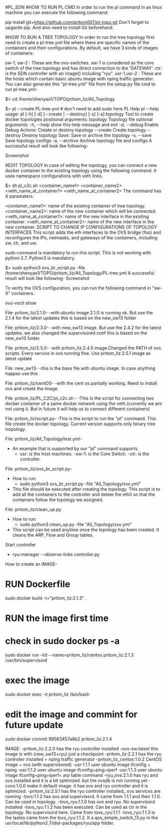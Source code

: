 #PL_SDN
#HOW TO RUN PL CMD
In order to run the pl command in an linux machine you can execute the following command:

pip install git+https://github.com/pritom007/pl-topo.git
Don't forget to upgarde pip. And also need to install Git beforehand.

#HOW TO RUN A TREE TOPOLOGY
In order to run the tree topology first need to create a pl-tree.yml file where there are specific names of the containers and their configurations. By default, we have 3 kinds of images of containers:

sw-1, sw-2 : These are the ovs-switches. sw-1 is considered as the core switch of the tree topology and has direct connection to the 'GATEWAY'.
ctr: is the SDN controller with an image() including "ryu".
usr-1,usr-2 : These are the hosts which contain basic ubuntu image with nping traffic generator. You can also generate this "pl-tree.yml" file from the setup.py file
cmd to run pl-tree.yml-

$> cd /home/shenyao1/TOPO/pritom_liz/All_Topology

$> pl --create PL-tree.yml # don't need to add sudo here
PL Help
pl --help
usage: pl [-h] [-d] [--create | --destroy] [-s] [-a] topology
Tool to create docker topologies
positional arguments:
  topology       Topology file
optional arguments:
  -h, --help     show this help message and exit
  -d, --debug    Enable Debug
Actions:
  Create or destroy topology
  --create       Create topology
  --destroy      Destroy topology
Save:
  Save or archive the topology
  -s, --save     Save topology configs
  -a, --archive  Archive topology file and configs
A successful result will look like following-

Screenshot

#EDIT TOPOLOGY
In case of editing the topology, you can connect a new docker container to the existing topology using the following command. It uses namespace configurations with veth links.

$> sh pl_c2c.sh <container_name1> <container_name2> <veth_name_at_container1> <veth_name_at_container2>
The command has 4 paramaters.

<container_name1>: name of the existing container of tree topology.
<container_name2>: name of the new container which will be connected.
<veth_name_at_container1>: name of the new interface in the existing container.
<veth_name_at_container2>: name of the new interface in the new container.
SCRIPT TO CHANGE IP CONFIGURATIONS OF TOPOLOGY INTERFACES
This script adds the eth interfaces to the OVS bridge (foo) and reconfigures the IPs, netmasks, and gateways of the containers, including sw, ctr, and usr.

sudo command is mandatory to run this script. This is not working with python 2.7. Python3 is mandatory.

$> sudo python3 ovs_br_script.py -file /home/shenyao1/TOPO/pritom_liz/All_Topology/PL-tree.yml
A successful result will look like following- Screenshot

To verify the OVS configuration, you can run the following command in "sw-X" containers.

ovs-vsctl show


File: pritom_liz/2.1.0-
  -with ubuntu image 2.1.0 is running ok. But use the 2.1.4 for the latest updates
  this is based on the new_sw13 folder
  
File: pritom_liz/2.3.0-
  -with new_sw13 image. But use the 2.4.2 for the latest updates. we also changed the supervisored.conf
  this is based on the new_sw13 folder.
  
File: pritom_liz/2.5.0-
  -with pritom_liz:2.4.5 image.Changed the PATH of ovs scripts. Every service in ovs running fine. Use pritom_liz:2.5.1 image as latest update
  
File: new_sw13-
  -this is the base file with ubuntu image. In case anything happes use this

File: pritom_liz/centOS-
  -with the cent os  partially working. Need to install ovs and create the image.
  
File: pritom_liz/PL_C2C/pl_c2c.sh -
  -This is the script for connecting two docker container of a same docker network using the veth.(currently we are not using it. But in future it will help us to connect different containers)

File: pritom_liz/script.py-
  -This is the script to run the "pl" command. This file create the docker topology. Current version supports only binary tree tropology. 

File: pritom_liz/All_Topology/test.yml-
  - An example that is supported by our "pl" command supports.
    - usr: is the host machines.
    -sw-1: is the Core Switch.
    -ctr: is the controller. 

File: pritom_liz/ovs_br_script.py-
  - How to run:
    - sudo python3 ovs_br_script.py -file "All_Topology/xxx.yml"
  - This file should be executed after creating the topology. This script is to add all the containers to the controller and delete the eth0 so that the containers follow the topology we assigned. 

File: pritom_liz/clean_up.py
  - How to run:
    - sudo python3 clean_up.py -file "All_Topology/xxx.yml"
  - This script can be used anytime once the topology has been created. It cleans the ARP, Flow and Group tables. 

Start controller
  - ryu-manager --observe-links controller.py

How to create an IMAGE-

# RUN Dockerfile
sudo docker build -t="pritom_liz:2.1.3" .
# RUN the image first time
# check in sudo docker ps -a
sudo docker run -itd --name=pritom_liz/centos pritom_liz:2.1.3 /usr/bin/supervisord
# exec the image
sudo docker exec -it pritom_liz /bin/bash
# edit the image and commint for future update
sudo docker commit 99583457a8b2 pritom_liz:2.1.4

IMAGE: 
  -pritom_liz:2.2.0 has the ryu controller installed
  -ovs-sw:latest   this image is with (new_sw13+ryu) just a checkpoint
  -pritom_liz:2.2.1 has the ryu controller installed + nping traffic generator
  -pritom_liz_centos:1.0.2 CentOS image + ovs (with supervisored)
  -usr:1.1.1 user ubuntu image ifconfig + nping
  -usr:1.1.2 user ubuntu image ifconfig+ping+iperf
  -usr:1.1.3 user ubuntu image ifconfig+ping+iperf+ arp table command
  -ryu_ovs:2.1.0 has ryu and ovs installed and it is a bit optimized. but the ovsdb is not running yet
  -covs:1.0.0 make it default image. it has ovs and ryu controller and it is optimized.
  -pritom_liz:2.5.1 has the ryu controller installed_ ovs services are running
  -tovs:1.1.2 has ovs and supervisord. It came from 1.1.1 and then 1.1.0. Can be used in topology.
  -tovs_ryu:1.1.0 has ovs and ryu. No supervisord installed
  -tovs_ryu:1.1.2 has been executed. Can be used as ctr in the topology. No supervisord here. Came from tovs_ryu:1.1.1
  -tovs_ryu:1.1.3 is the lastes came from the tovs_ryu:1.1.2. It a qos_simple_switch_13.py in the usr/local/lib/python2.7/dist-packages/ryu/app folder. 
